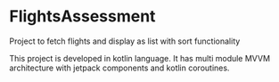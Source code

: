 # FlightsAssessment
Project to fetch flights and display as list with sort functionality

This project is developed in kotlin language. It has multi module MVVM architecture with jetpack components and kotlin coroutines.
